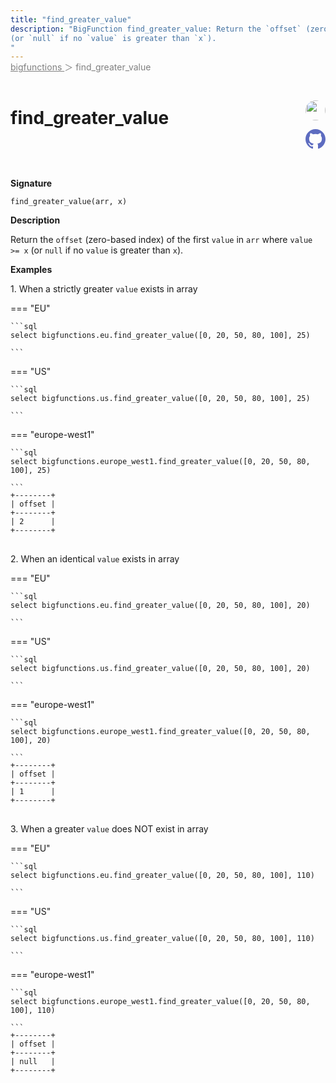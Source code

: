```yaml
---
title: "find_greater_value"
description: "BigFunction find_greater_value: Return the `offset` (zero-based index) of the first `value` in `arr` where `value >= x`
(or `null` if no `value` is greater than `x`).
"
---
```


<span style="color: gray; position: relative; top: -1rem">
  <a href=".." style="color: gray">bigfunctions </a> ＞ find_greater_value
</span>

# find_greater_value


<div style="position: relative; top: -4rem; margin-bottom:  -2rem; text-align: right; z-index: 9999;">
  
  <a href="https://www.linkedin.com/in/paul-marcombes" title="Author: Paul Marcombes" target="_blank">
    <img src="https://lh3.googleusercontent.com/a-/ACB-R5RDf2yxcw1p_IYLCKmiUIScreatDdhG8B83om6Ohw=s260" width="32" style=" border-radius: 50% !important">
  </a>
  
  <a href="{REPO_URL}/tree/main/bigfunctions/find_greater_value.yaml" title="Edit on GitHub" target="_blank"><svg xmlns="http://www.w3.org/2000/svg" width="32" height="32" viewBox="0 0 24 24"><path fill="#5d6cc0" d="M12 0c-6.626 0-12 5.373-12 12 0 5.302 3.438 9.8 8.207 11.387.599.111.793-.261.793-.577v-2.234c-3.338.726-4.033-1.416-4.033-1.416-.546-1.387-1.333-1.756-1.333-1.756-1.089-.745.083-.729.083-.729 1.205.084 1.839 1.237 1.839 1.237 1.07 1.834 2.807 1.304 3.492.997.107-.775.418-1.305.762-1.604-2.665-.305-5.467-1.334-5.467-5.931 0-1.311.469-2.381 1.236-3.221-.124-.303-.535-1.524.117-3.176 0 0 1.008-.322 3.301 1.23.957-.266 1.983-.399 3.003-.404 1.02.005 2.047.138 3.006.404 2.291-1.552 3.297-1.23 3.297-1.23.653 1.653.242 2.874.118 3.176.77.84 1.235 1.911 1.235 3.221 0 4.609-2.807 5.624-5.479 5.921.43.372.823 1.102.823 2.222v3.293c0 .319.192.694.801.576 4.765-1.589 8.199-6.086 8.199-11.386 0-6.627-5.373-12-12-12z"/></svg></a>
</div>



**Signature** 
```
find_greater_value(arr, x)
```

**Description**

Return the `offset` (zero-based index) of the first `value` in `arr` where `value >= x`
(or `null` if no `value` is greater than `x`).






**Examples**



<span style="color: var(--md-typeset-a-color);">1. When a strictly greater `value` exists in array</span>









=== "EU"

    ```sql
    select bigfunctions.eu.find_greater_value([0, 20, 50, 80, 100], 25)
    
    ```




=== "US"

    ```sql
    select bigfunctions.us.find_greater_value([0, 20, 50, 80, 100], 25)
    
    ```




=== "europe-west1"

    ```sql
    select bigfunctions.europe_west1.find_greater_value([0, 20, 50, 80, 100], 25)
    
    ```









<pre style="margin-top: -1rem;">
<code style="padding-top: 0px; padding-bottom: 0px;">+--------+
| offset |
+--------+
| 2      |
+--------+
</code>
</pre>









<span style="color: var(--md-typeset-a-color);">2. When an identical `value` exists in array</span>









=== "EU"

    ```sql
    select bigfunctions.eu.find_greater_value([0, 20, 50, 80, 100], 20)
    
    ```




=== "US"

    ```sql
    select bigfunctions.us.find_greater_value([0, 20, 50, 80, 100], 20)
    
    ```




=== "europe-west1"

    ```sql
    select bigfunctions.europe_west1.find_greater_value([0, 20, 50, 80, 100], 20)
    
    ```









<pre style="margin-top: -1rem;">
<code style="padding-top: 0px; padding-bottom: 0px;">+--------+
| offset |
+--------+
| 1      |
+--------+
</code>
</pre>









<span style="color: var(--md-typeset-a-color);">3. When a greater `value` does NOT exist in array</span>









=== "EU"

    ```sql
    select bigfunctions.eu.find_greater_value([0, 20, 50, 80, 100], 110)
    
    ```




=== "US"

    ```sql
    select bigfunctions.us.find_greater_value([0, 20, 50, 80, 100], 110)
    
    ```




=== "europe-west1"

    ```sql
    select bigfunctions.europe_west1.find_greater_value([0, 20, 50, 80, 100], 110)
    
    ```









<pre style="margin-top: -1rem;">
<code style="padding-top: 0px; padding-bottom: 0px;">+--------+
| offset |
+--------+
| null   |
+--------+
</code>
</pre>









